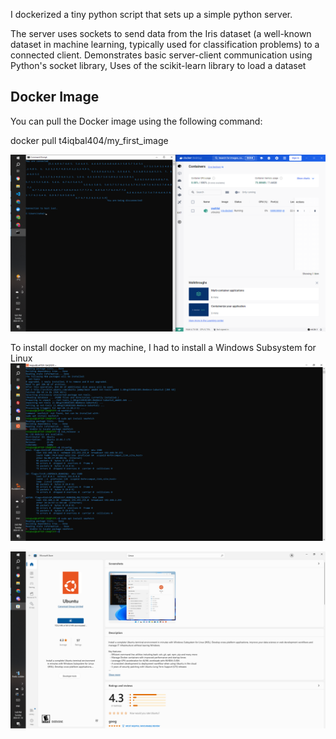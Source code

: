 
I dockerized a tiny python script that 
sets up a simple python server.

The server uses 
sockets to send data from the Iris dataset (a well-known dataset in machine learning, typically used for classification problems) to a connected client. Demonstrates basic server-client communication using Python's socket library,
Uses of the scikit-learn library to load a dataset

## Docker Image

You can pull the Docker image using the following command:

docker pull t4iqbal404/my_first_image

![main_image](images/main_image.png)

To install docker on my machine, I had to install a Windows Subsystem for Linux
![install_image](images/install_image.png)

![install_image2](images/Ubuntu.png)
